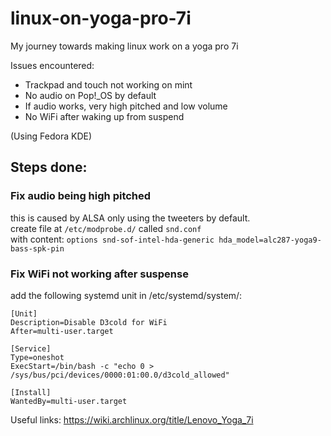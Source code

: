 # linux-on-yoga-pro-7i
My journey towards making linux work on a yoga pro 7i

Issues encountered:
- Trackpad and touch not working on mint
- No audio on Pop!_OS by default
- If audio works, very high pitched and low volume
- No WiFi after waking up from suspend


(Using Fedora KDE)
## Steps done:
### Fix audio being high pitched
this is caused by ALSA only using the tweeters by default.</br>
create file at `/etc/modprobe.d/` called `snd.conf` </br>
with content:
```options snd-sof-intel-hda-generic hda_model=alc287-yoga9-bass-spk-pin```

### Fix WiFi not working after suspense
add the following systemd unit in /etc/systemd/system/:
```
[Unit]
Description=Disable D3cold for WiFi
After=multi-user.target

[Service]
Type=oneshot
ExecStart=/bin/bash -c "echo 0 > /sys/bus/pci/devices/0000:01:00.0/d3cold_allowed"

[Install]
WantedBy=multi-user.target
```


Useful links:
https://wiki.archlinux.org/title/Lenovo_Yoga_7i



